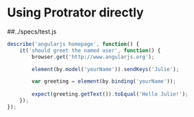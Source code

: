# Using Protrator directly
##../specs/test.js
```javascript
describe('angularjs homepage', function() {
    it('should greet the named user', function() {
        browser.get('http://www.angularjs.org');

        element(by.model('yourName')).sendKeys('Julie');

        var greeting = element(by.binding('yourName'));
        
        expect(greeting.getText()).toEqual('Hello Julie!');
    });
});
```